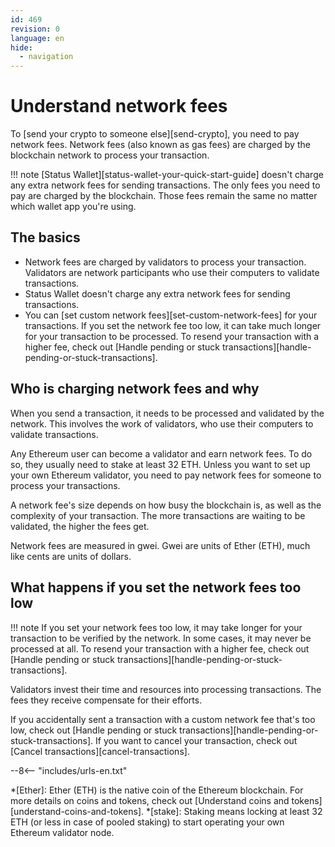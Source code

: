 ```yaml
---
id: 469
revision: 0
language: en
hide:
  - navigation
---
```


# Understand network fees

To [send your crypto to someone else][send-crypto], you need to pay network fees. Network fees (also known as gas fees) are charged by the blockchain network to process your transaction.

!!! note
     [Status Wallet][status-wallet-your-quick-start-guide] doesn't charge any extra network fees for sending transactions. The only fees you need to pay are charged by the blockchain. Those fees remain the same no matter which wallet app you're using.

## The basics

- Network fees are charged by validators to process your transaction. Validators are network participants who use their computers to validate transactions.
- Status Wallet doesn't charge any extra network fees for sending transactions.
- You can [set custom network fees][set-custom-network-fees] for your transactions. If you set the network fee too low, it can take much longer for your transaction to be processed. To resend your transaction with a higher fee, check out [Handle pending or stuck transactions][handle-pending-or-stuck-transactions].

## Who is charging network fees and why

When you send a transaction, it needs to be processed and validated by the network. This involves the work of validators, who use their computers to validate transactions.

Any Ethereum user can become a validator and earn network fees. To do so, they usually need to stake at least 32 ETH. Unless you want to set up your own Ethereum validator, you need to pay network fees for someone to process your transactions.

A network fee's size depends on how busy the blockchain is, as well as the complexity of your transaction. The more transactions are waiting to be validated, the higher the fees get.

Network fees are measured in gwei. Gwei are units of Ether (ETH), much like cents are units of dollars.

## What happens if you set the network fees too low

!!! note
     If you set your network fees too low, it may take longer for your transaction to be verified by the network. In some cases, it may never be processed at all. To resend your transaction with a higher fee, check out [Handle pending or stuck transactions][handle-pending-or-stuck-transactions].

Validators invest their time and resources into processing transactions. The fees they receive compensate for their efforts.

If you accidentally sent a transaction with a custom network fee that's too low, check out [Handle pending or stuck transactions][handle-pending-or-stuck-transactions]. If you want to cancel your transaction, check out [Cancel transactions][cancel-transactions].

--8<-- "includes/urls-en.txt"

*[Ether]: Ether (ETH) is the native coin of the Ethereum blockchain. For more details on coins and tokens, check out [Understand coins and tokens][understand-coins-and-tokens].
*[stake]: Staking means locking at least 32 ETH (or less in case of pooled staking) to start operating your own Ethereum validator node.